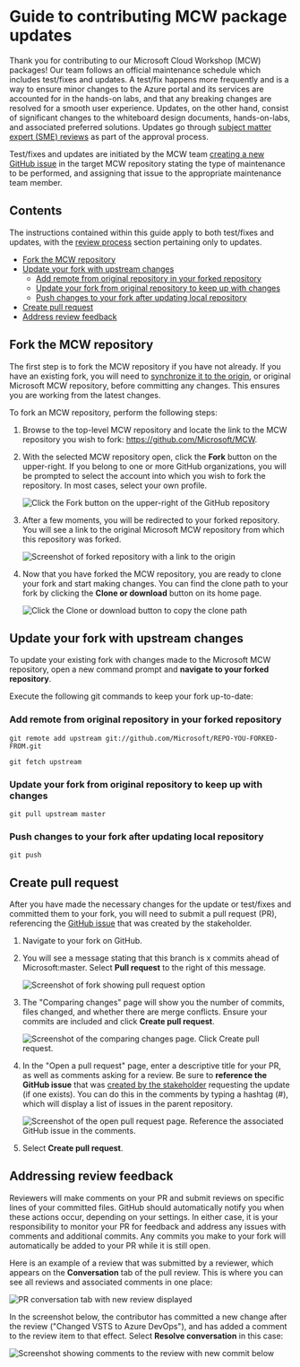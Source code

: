 # Guide to contributing MCW package updates

Thank you for contributing to our Microsoft Cloud Workshop (MCW) packages! Our team follows an official maintenance schedule which includes test/fixes and updates. A test/fix happens more frequently and is a way to ensure minor changes to the Azure portal and its services are accounted for in the hands-on labs, and that any breaking changes are resolved for a smooth user experience. Updates, on the other hand, consist of significant changes to the whiteboard design documents, hands-on-labs, and associated preferred solutions. Updates go through [subject matter expert (SME) reviews](reviewers.md) as part of the approval process.

Test/fixes and updates are initiated by the MCW team [creating a new GitHub issue](reviewers.md#create-a-new-issue-for-update) in the target MCW repository stating the type of maintenance to be performed, and assigning that issue to the appropriate maintenance team member.

## Contents

The instructions contained within this guide apply to both test/fixes and updates, with the [review process](#addressing-review-feedback) section pertaining only to updates.

- [Fork the MCW repository](#fork-the-mcw-repository)
- [Update your fork with upstream changes](#update-your-fork-with-upstream-changes)
  - [Add remote from original repository in your forked repository](#add-remote-from-original-repository-in-your-forked-repository)
  - [Update your fork from original repository to keep up with changes](#update-your-fork-from-original-repository-to-keep-up-with-changes)
  - [Push changes to your fork after updating local repository](#push-changes-to-your-fork-after-updating-local-repository)
- [Create pull request](#create-pull-request)
- [Address review feedback](#address-review-feedback)

## Fork the MCW repository

The first step is to fork the MCW repository if you have not already. If you have an existing fork, you will need to [synchronize it to the origin](#update-your-fork-with-upstream-changes), or original Microsoft MCW repository, before committing any changes. This ensures you are working from the latest changes.

To fork an MCW repository, perform the following steps:

1. Browse to the top-level MCW repository and locate the link to the MCW repository you wish to fork: <https://github.com/Microsoft/MCW>.

2. With the selected MCW repository open, click the **Fork** button on the upper-right. If you belong to one or more GitHub organizations, you will be prompted to select the account into which you wish to fork the repository. In most cases, select your own profile.

    ![Click the Fork button on the upper-right of the GitHub repository](media/fork-button.png 'Fork the repository')

3. After a few moments, you will be redirected to your forked repository. You will see a link to the original Microsoft MCW repository from which this repository was forked.

    ![Screenshot of forked repository with a link to the origin](media/forked-repo.png 'Forked repository')

4. Now that you have forked the MCW repository, you are ready to clone your fork and start making changes. You can find the clone path to your fork by clicking the **Clone or download** button on its home page.

    ![Click the Clone or download button to copy the clone path](media/clone-or-download.png 'Clone or download button')

## Update your fork with upstream changes

To update your existing fork with changes made to the Microsoft MCW repository, open a new command prompt and **navigate to your forked repository**.

Execute the following git commands to keep your fork up-to-date:

### Add remote from original repository in your forked repository

```git
git remote add upstream git://github.com/Microsoft/REPO-YOU-FORKED-FROM.git
```

```git
git fetch upstream
```

### Update your fork from original repository to keep up with changes

```git
git pull upstream master
```

### Push changes to your fork after updating local repository

```git
git push
```

## Create pull request

After you have made the necessary changes for the update or test/fixes and committed them to your fork, you will need to submit a pull request (PR), referencing the [GitHub issue](reviewers.md#create-a-new-issue-for-update) that was created by the stakeholder.

1. Navigate to your fork on GitHub.

2. You will see a message stating that this branch is x commits ahead of Microsoft:master. Select **Pull request** to the right of this message.

    ![Screenshot of fork showing pull request option](media/pull-request-button.png 'Pull request button')

3. The "Comparing changes" page will show you the number of commits, files changed, and whether there are merge conflicts. Ensure your commits are included and click **Create pull request**.

    ![Screenshot of the comparing changes page. Click Create pull request.](media/create-pull-request-page.png 'Comparing changes page')

4. In the "Open a pull request" page, enter a descriptive title for your PR, as well as comments asking for a review. Be sure to **reference the GitHub issue** that was [created by the stakeholder](reviewers.md#create-a-new-issue-for-update) requesting the update (if one exists). You can do this in the comments by typing a hashtag (#), which will display a list of issues in the parent repository.

    ![Screenshot of the open pull request page. Reference the associated GitHub issue in the comments.](media/open-pull-request-page.png 'Open pull request')

5. Select **Create pull request**.

## Addressing review feedback

Reviewers will make comments on your PR and submit reviews on specific lines of your committed files. GitHub should automatically notify you when these actions occur, depending on your settings. In either case, it is your responsibility to monitor your PR for feedback and address any issues with comments and additional commits. Any commits you make to your fork will automatically be added to your PR while it is still open.

Here is an example of a review that was submitted by a reviewer, which appears on the **Conversation** tab of the pull review. This is where you can see all reviews and associated comments in one place:

![PR conversation tab with new review displayed](media/new-review-with-comments.png 'New review with comments')

In the screenshot below, the contributor has committed a new change after the review ("Changed VSTS to Azure DevOps"), and has added a comment to the review item to that effect. Select **Resolve conversation** in this case:

![Screenshot showing comments to the review with new commit below](media/resolve-review.png 'Resolve conversation')